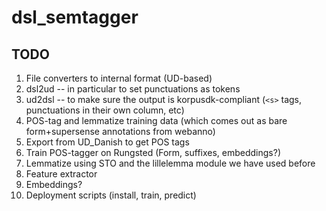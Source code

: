 # dsl_semtagger
## TODO
1. File converters to internal format (UD-based)
  1. dsl2ud -- in particular to set punctuations as tokens
  2. ud2dsl -- to make sure the output is korpusdk-compliant (`<s>` tags, punctuations in their own column, etc)
2. POS-tag and lemmatize training data (which comes out as bare form+supersense annotations from webanno)
  1. Export from UD_Danish to get POS tags
  2. Train POS-tagger on Rungsted (Form, suffixes, embeddings?)
  3. Lemmatize using STO and the lillelemma module we have used before
3. Feature extractor
  1. Embeddings?
5. Deployment scripts (install, train, predict)
